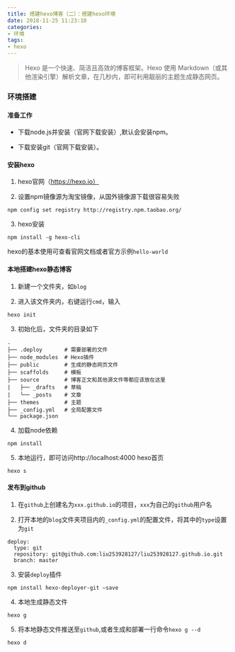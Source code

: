 ```yaml
---
title: 搭建hexo博客（二）：搭建hexo环境
date: 2018-11-25 11:23:10
categories: 
- 环境
tags:
- hexo
---
```


> Hexo 是一个快速、简洁且高效的博客框架。Hexo 使用 Markdown（或其他渲染引擎）解析文章，在几秒内，即可利用靓丽的主题生成静态网页。

### 环境搭建

#### 准备工作
 - 下载node.js并安装（官网下载安装）,默认会安装npm。

 - 下载安装git（官网下载安装）。

#### 安装hexo

1. hexo官网（https://hexo.io）

2. 设置npm镜像源为淘宝镜像，从国外镜像源下载很容易失败
```
npm config set registry http://registry.npm.taobao.org/
```

3. hexo安装
```
npm install -g hexo-cli
```

hexo的基本使用可查看官网文档或者官方示例`hello-world`

#### 本地搭建hexo静态博客

1. 新建一个文件夹，如`blog`

2. 进入该文件夹内，右键运行`cmd`，输入
```
hexo init
```

3. 初始化后，文件夹的目录如下
```
.
├── .deploy       # 需要部署的文件
├── node_modules  # Hexo插件
├── public        # 生成的静态网页文件
├── scaffolds     # 模板
├── source        # 博客正文和其他源文件等都应该放在这里
|   ├── _drafts   # 草稿
|   └── _posts    # 文章
├── themes        # 主题
├── _config.yml   # 全局配置文件
└── package.json
```

4. 加载node依赖
```shell
npm install
```

5. 本地运行，即可访问http://localhost:4000 hexo首页
```shell
hexo s
```

#### 发布到github

1. 在`github`上创建名为`xxx.github.io`的项目，`xxx`为自己的`github`用户名

2. 打开本地的`blog`文件夹项目内的`_config.yml`的配置文件，将其中的`type`设置为`git`
```
deploy:
  type: git
  repository: git@github.com:liu253928127/liu253928127.github.io.git
  branch: master
```

3. 安装`deploy`插件
```
npm install hexo-deployer-git –save
```

4. 本地生成静态文件
```
hexo g
```

5. 将本地静态文件推送至`github`,或者生成和部署一行命令`hexo g --d`
```
hexo d
```

